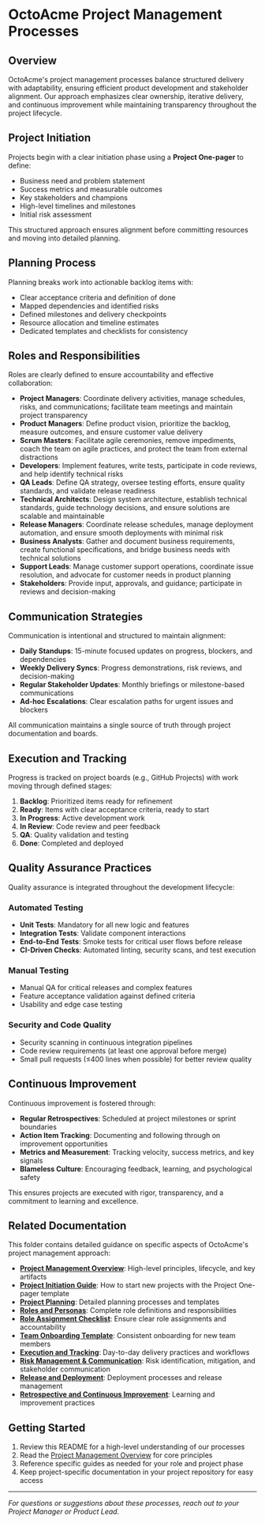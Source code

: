 # OctoAcme Project Management Processes

## Overview

OctoAcme's project management processes balance structured delivery with adaptability, ensuring efficient product development and stakeholder alignment. Our approach emphasizes clear ownership, iterative delivery, and continuous improvement while maintaining transparency throughout the project lifecycle.

## Project Initiation

Projects begin with a clear initiation phase using a **Project One-pager** to define:
- Business need and problem statement
- Success metrics and measurable outcomes
- Key stakeholders and champions
- High-level timelines and milestones
- Initial risk assessment

This structured approach ensures alignment before committing resources and moving into detailed planning.

## Planning Process

Planning breaks work into actionable backlog items with:
- Clear acceptance criteria and definition of done
- Mapped dependencies and identified risks
- Defined milestones and delivery checkpoints
- Resource allocation and timeline estimates
- Dedicated templates and checklists for consistency

## Roles and Responsibilities

Roles are clearly defined to ensure accountability and effective collaboration:

- **Project Managers**: Coordinate delivery activities, manage schedules, risks, and communications; facilitate team meetings and maintain project transparency
- **Product Managers**: Define product vision, prioritize the backlog, measure outcomes, and ensure customer value delivery
- **Scrum Masters**: Facilitate agile ceremonies, remove impediments, coach the team on agile practices, and protect the team from external distractions
- **Developers**: Implement features, write tests, participate in code reviews, and help identify technical risks
- **QA Leads**: Define QA strategy, oversee testing efforts, ensure quality standards, and validate release readiness
- **Technical Architects**: Design system architecture, establish technical standards, guide technology decisions, and ensure solutions are scalable and maintainable
- **Release Managers**: Coordinate release schedules, manage deployment automation, and ensure smooth deployments with minimal risk
- **Business Analysts**: Gather and document business requirements, create functional specifications, and bridge business needs with technical solutions
- **Support Leads**: Manage customer support operations, coordinate issue resolution, and advocate for customer needs in product planning
- **Stakeholders**: Provide input, approvals, and guidance; participate in reviews and decision-making

## Communication Strategies

Communication is intentional and structured to maintain alignment:

- **Daily Standups**: 15-minute focused updates on progress, blockers, and dependencies
- **Weekly Delivery Syncs**: Progress demonstrations, risk reviews, and decision-making
- **Regular Stakeholder Updates**: Monthly briefings or milestone-based communications
- **Ad-hoc Escalations**: Clear escalation paths for urgent issues and blockers

All communication maintains a single source of truth through project documentation and boards.

## Execution and Tracking

Progress is tracked on project boards (e.g., GitHub Projects) with work moving through defined stages:

1. **Backlog**: Prioritized items ready for refinement
2. **Ready**: Items with clear acceptance criteria, ready to start
3. **In Progress**: Active development work
4. **In Review**: Code review and peer feedback
5. **QA**: Quality validation and testing
6. **Done**: Completed and deployed

## Quality Assurance Practices

Quality assurance is integrated throughout the development lifecycle:

### Automated Testing
- **Unit Tests**: Mandatory for all new logic and features
- **Integration Tests**: Validate component interactions
- **End-to-End Tests**: Smoke tests for critical user flows before release
- **CI-Driven Checks**: Automated linting, security scans, and test execution

### Manual Testing
- Manual QA for critical releases and complex features
- Feature acceptance validation against defined criteria
- Usability and edge case testing

### Security and Code Quality
- Security scanning in continuous integration pipelines
- Code review requirements (at least one approval before merge)
- Small pull requests (≤400 lines when possible) for better review quality

## Continuous Improvement

Continuous improvement is fostered through:

- **Regular Retrospectives**: Scheduled at project milestones or sprint boundaries
- **Action Item Tracking**: Documenting and following through on improvement opportunities
- **Metrics and Measurement**: Tracking velocity, success metrics, and key signals
- **Blameless Culture**: Encouraging feedback, learning, and psychological safety

This ensures projects are executed with rigor, transparency, and a commitment to learning and excellence.

## Related Documentation

This folder contains detailed guidance on specific aspects of OctoAcme's project management approach:

- **[Project Management Overview](octoacme-project-management-overview.md)**: High-level principles, lifecycle, and key artifacts
- **[Project Initiation Guide](octoacme-project-initiation.md)**: How to start new projects with the Project One-pager template
- **[Project Planning](octoacme-project-planning.md)**: Detailed planning processes and templates
- **[Roles and Personas](octoacme-roles-and-personas.md)**: Complete role definitions and responsibilities
- **[Role Assignment Checklist](octoacme-role-assignment-checklist.md)**: Ensure clear role assignments and accountability
- **[Team Onboarding Template](octoacme-team-onboarding-template.md)**: Consistent onboarding for new team members
- **[Execution and Tracking](octoacme-execution-and-tracking.md)**: Day-to-day delivery practices and workflows
- **[Risk Management & Communication](octoacme-risks-and-communication.md)**: Risk identification, mitigation, and stakeholder communication
- **[Release and Deployment](octoacme-release-and-deployment.md)**: Deployment processes and release management
- **[Retrospective and Continuous Improvement](octoacme-retrospective-and-continuous-improvement.md)**: Learning and improvement practices

## Getting Started

1. Review this README for a high-level understanding of our processes
2. Read the [Project Management Overview](octoacme-project-management-overview.md) for core principles
3. Reference specific guides as needed for your role and project phase
4. Keep project-specific documentation in your project repository for easy access

---

*For questions or suggestions about these processes, reach out to your Project Manager or Product Lead.*
